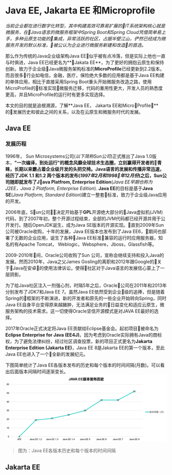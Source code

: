 # Java EE, Jakarta EE 和Microprofile

*当前企业都在进行数字化转型，其中构建高效可靠易扩展的IT系统架构核心就是微服务，在Java语言的微服务框架中Spring Boot和Spring Cloud凭借简单易上手，多种云原生功能的集成，异常活跃的社区，占据半壁江山，俨然已经成为微服务开发的默认标准，被公认为企业进行微服务新建和改造的首选。*

那么作为传统的Java企业级架构Java EE似乎被有点冷落，但是实际上他也一直与时俱进，Java EE已经更名为**Jakata EE**，为了更好的拥抱云原生和保持创新。致力于企业级Java微服务架构标准的**MicroProfile**已经更新到2.2版本。而且很多行业如电信，金融，医疗，保险绝大多数的应用都是基于Java EE构建的单体应用，相比于直接采用Spring Boot重头开始微服务改造之路，使用MicroProfile的标准实现微服务迁移，代码的重用性更大，开发人员的熟悉度更高，并且MicroProfile的运行时有更多实现选择。

本文的目的就是追根溯源，了解**Java EE， Jakarta EE和MicroProfile**的发展历史和彼此之间的关系，以及在云原生和微服务时代的发展。


## Java EE

### 发展历程
1996年， Sun Microsystems公司(*以下简称Sun公司*)正式推出了Java 1.0版本，**"一次编译，到处运行"**的概念风靡全球技术生态圈，立刻赢得开发者的青睐，长期以来霸占着企业级开发的头把交椅。Java语言的发展和传播非常迅速，经历了JDK 1.1 和1.2 两个版本的发布(*1997年2月和1998年12月份*)之后，Sun公司随即就发布了**Java Platfrom,  Enterprise Edition**(*Java EE早期也称为J2EE，Java 2 Platform, Enterprise Edition*). **Java EE**的目标是基于**Java SE**(*Java Platform, Standard Edition*)建立一整套标准，致力于企业级Java应用的开发。

2006年底，Sun公司决定开始基于**GPL**开源绝大部分的Java虚拟机(JVM)代码，到了2007年初，整个开源过程结束，全部的JVM代码都已经开源并用于公开发行。随后OpenJDK诞生，成为Java SE版本的开源实现。直到2009年Sun公司被Oracle收购，十年的发展，Java EE版本也发布到了Java EE6，期间也部署了无数的企业应用，诞生了各种Java EE标准兼容的运行时应用服务器，知名的有Apache Tomcat， Weblogic，Websphere，Jboss，Glassfish等。

2009-2010年间，Oracle公司收购了Sun 公司，宣称会继续支持和投入Java的发展。然而2010年，Java之父James Gosling的离职和2012年跟Google的关于Java在安卓的使用法律诉讼，使得社区对于Java语言的发展信心蒙上了一层阴影。

为了给Java社区注入一剂强心剂，时隔5年之后，Oracle公司在2011年和2013年分别发布了JDK7和Java EE 7。虽然Java EE依然受到企业级的追捧，但是随着Spring的框架的不断演进，新的开发者和原先的一些企业开始转向Spring，同时Java EE自身平台变得原来越臃肿，无法满足业务的日益变化和适应云原生，微服务架构的技术需求。这一切使得Oracle坚信开源模式是对JAVA EE最好的选择。

2017年Oracle正式决定将Java EE贡献给Eclipse基金会。起初项目被命名为**Eclipse Enterprise for Java (EE4J)**。因为考虑到Oracle实际拥有Java的商标权，为了避免法律纠纷，经过社区调查投票，新的项目正式更名为**Jakarta Enterprise Edition (Jakarta EE)**，Java EE 8是Jakarta EE的第一个版本，至此Java EE也进入了一个全新的发展纪元。

下图简单统计了Java EE各版本发布的历史和每个版本的时间间隔(月数)。可以看出后面版本间隔时间逐渐变长。
![](https://github.com/chrisopal/writings/blob/master/img/javaee-version-history.png)
> 图为：Java EE各版本历史和每个版本的时间间隔

## Jakarta EE





